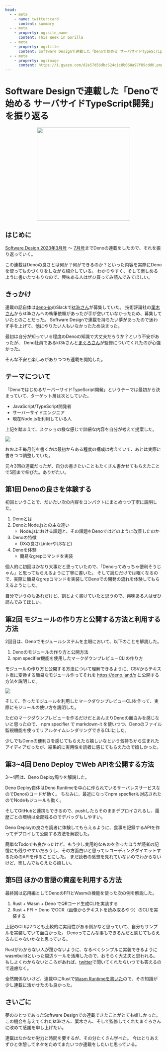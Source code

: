 ```yaml
---
head:
  - - meta
    - name: twitter:card
      content: summary
  - - meta
    - property: og:site_name
      content: This Week in Gorilla
  - - meta
    - property: og:title
      content: Software Designで連載した「Denoで始める サーバサイドTypeScript開発」を振り返る
  - - meta
    - property: og:image
      content: https://i.gyazo.com/d2e57d56dbc524c1c8b068a97f89cdd0.png
---
```


# Software Designで連載した「Denoで始める サーバサイドTypeScript開発」を振り返る

<a href="https://gihyo.jp/magazine/SD/archive/2023/202307" target="_blank">
  <div align="center">
    <img src="http://image.gihyo.co.jp/assets/images/cover/2023/642307.jpg" width=300>
  </div>
</a>

## はじめに
[Software Design 2023年3月号](https://gihyo.jp/magazine/SD/archive/2023/202303) 〜 [7月号](https://gihyo.jp/magazine/SD/archive/2023/202307)までDenoの連載をしたので、それを振り返っていく。

この連載はDenoの良さとは何か？何ができるのか？といった内容を実際にDenoを使ってものづくりをしながら紹介している。
わかりやすく、そして楽しめるように書いたつもりなので、興味ある人はぜひ買ってみ読んでみてほしい。

## きっかけ
連載の話自体は[deno-jp](https://deno-ja.deno.dev)のSlackで[kt3kさん](https://twitter.com/kt3k)が募集していた。
技術評論社の[栗木さん](https://twitter.com/g_krk3)からkt3kさんへの執筆依頼があったが手が空いていなかったため、募集していたとのことだった。
Software Designで連載を持ちたい夢があったので迷わず手を上げて、他にやりたい人もいなかったため決まった。

最初は自分が知っている程度のDenoの知識で大丈夫だろうか？という不安があったが、
Deno社員であるkt3kさんと[まぐろさん](https://twitter.com/yusuktan)が監修についてくれたのが心強かった。

そんな不安と楽しみがありつつも連載を開始した。

## テーマについて
「DenoではじめるサーバーサイドTypeScript開発」というテーマは最初から決まっていて、ターゲット層は次としていた。

- JavaScript/TypeScript開発者
- サーバーサイドエンジニア
- 現在Node.jsを利用している人

上記を踏まえて、スクショの様な感じで詳細な内容を自分が考えて提案した。

![](https://i.gyazo.com/6a490e2afbc67a3309c64935686aaa85.png)

おおよそ毎月何を書くかは最初からある程度の構成は考えていて、あとは実際に書きつつ調整していた。

元々3回の連載だったが、自分の書きたいこともたくさん書かせてもらえたことで5回まで伸びた。ありがたい。

## 第1回 Denoの良さを体験する
初回ということで、だいたい次の内容をコンパクトにまとめつつ丁寧に説明した。

1. Denoとは
2. DenoとNode.jsとの主な違い
    - Node.jsにおける課題と、その課題をDenoではどのように改善したのか
3. Denoの特徴
    - DXの良さ(LinterやLSなど)
4. Denoを体験
    - 簡易なgrepコマンドを実装

個人的に初回はかなり大事だと思っていたので、「Denoってめっちゃ便利そうじゃん」と思ってもらえるように丁寧に書いた。
そして読むだけでは眠くなるので、実際に簡易なgrepコマンドを実装してDenoでの開発の流れを体験してもらえるようにした。

自分でいうのもあれだけど、割とよく書けていたと思うので、興味ある人はぜひ読んでみてほしい。

## 第2回 モジュールの作り方と公開する方法と利用する方法
2回目は、Denoでモジュールシステムを主眼において、以下のことを解説した。

1. Denoのモジュールの作り方と公開方法
2. npm specifier機能を使用したマークダウンプレビューCLIの作り方

モジュールの作り方と公開する方法について理解できるように、CSVからテキスト表に変換する簡易なモジュール作ってそれを https://deno.land/x に公開する方法を説明した。

![](https://i.gyazo.com/e0e32cf8d1906c06d1c0eda98a4fd4fc.png)

そして、作ったモジュールを利用したマークダウンプレビューCLIを作って、実際にモジュールの使い方を説明した。

ただのマークダウンプレビューを作るだけだとあんまりDenoの面白みを感じないと思ったので、
npm specifier で markdown-it を使いつつ、Denoのファイル監視機能を使ってリアルタイムレンダリングできるCLIにした。

少しでもDenoの便利さを感じてもらえたら嬉しいなという気持ちから生まれたアイディアだったが、結果的に実用性を読者に感じてもらえたので嬉しかった。

## 第3~4回 Deno Deploy でWeb APIを公開する方法
3〜4回は、Deno Deploy周りを解説した。

Deno Deploy自体はDeno Runtimeを中心に作られているサーバレスサービスなのでDenoのコードが動く。
ちなみに、最近になってnpm specfierも対応されたのでNodeもジュールも動く。

そしてGitHubと連携もできるので、pushしたらそのままデプロイされるし、履歴ごとの環境は全部残るのでデバッグもしやすい。

Deno Deployの良さを読者に体験してもらえるように、食事を記録するAPIを作ってデプロイして公開する方法を解説した。

簡単なTodoでも良かったけど、もう少し実用的なものを作ったほうが読者の記憶にも残りやすいだろうし、その方面白いと思ってレコーディングダイエットするためのAPIを作ることにした。
まだ読者の感想を見れていないのでわからないけど、楽しんでもらえたら嬉しい。

## 第5回 ほかの言語の資産を利用する方法
最終回は応用編としてDenoのFFIとWasmの機能を使った次の例を解説した。

1. Rust + Wasm + Deno でQRコード生成CLIを実装する
2. Rust + FFI + Deno でOCR（画像からテキストを読み取るやつ）のCLIを実装する

上記のCLIは2つとも比較的に実用性がある例かなと思っていて、自分もサンプルを実装していて面白かった。
Denoってこんな事もできるんだと感じてもらえるんじゃないかなと思っている。

Rustがわからない人が躓かないように、なるべくシンプルに実装できるようにwasmbuildといった周辺ツールを活用したので、おそらく大丈夫と思われる。
もしよくわからないところがあれば、[twitter](https://twitter.com/gorilla0513)で聞いてくれたらいつでも答えるので遠慮なく。

全然関係ないけど、連載中にRustで[Wasm Runtimeを書いた](https://zenn.dev/skanehira/articles/2023-04-23-rust-wasm-runtime)ので、その知識が少し連載に活かせたのも良かった。

## さいごに
夢のひとつであったSoftware Designでの連載できたことがとても嬉しかった。
この機会を与えてくれたkt3kさん、栗木さん、そして監修してくれたまぐろさんに改めて感謝を申し上げたい。

連載はなかなか労力と時間を要するが、その分たくさん学べた。
今はとりあえずひと休憩してネタをためてまたいつか連載をしたいと思っている。
